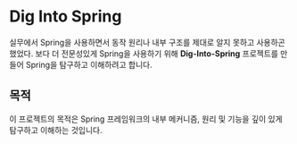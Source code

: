 # Dig Into Spring

실무에서 Spring을 사용하면서 동작 원리나 내부 구조를 제대로 알지 못하고 사용하곤 했었다.
보다 더 전문성있게 Spring을 사용하기 위해 **Dig-Into-Spring** 프로젝트를 만들어 Spring을 탐구하고 이해하려고 합니다.

## 목적
이 프로젝트의 목적은 Spring 프레임워크의 내부 메커니즘, 원리 및 기능을 깊이 있게 탐구하고 이해하는 것입니다.
